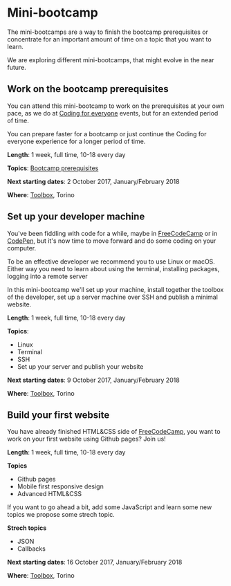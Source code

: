 # Mini-bootcamp

The mini-bootcamps are a way to finish the bootcamp prerequisites or concentrate for an important amount of time on a topic that you want to learn.

We are exploring different mini-bootcamps, that might evolve in the near future.


## Work on the bootcamp prerequisites

You can attend this mini-bootcamp to work on the prerequisites at your own pace, as we do at [Coding for everyone](https://www.meetup.com/turn-into-coders/) events, but for an extended period of time.

You can prepare faster for a bootcamp or just continue the Coding for everyone experience for a longer period of time.

**Length**: 1 week, full time, 10-18 every day

**Topics**: [Bootcamp prerequisites](https://github.com/turnintocoders/bootcamp/blob/master/prerequisites.md)

**Next starting dates**: 2 October 2017, January/February 2018

**Where**: [Toolbox](http://www.toolboxoffice.it/), Torino


## Set up your developer machine

You've been fiddling with code for a while, maybe in [FreeCodeCamp](https://www.freecodecamp.org/) or in [CodePen](https://codepen.io/), but it's now time to move forward and do some coding on your computer.

To be an effective developer we recommend you to use Linux or macOS. Either way you need to learn about using the terminal, installing packages, logging into a remote server

In this mini-bootcamp we'll set up your machine, install together the toolbox of the developer, set up a server machine over SSH and publish a minimal website.

**Length**: 1 week, full time, 10-18 every day

**Topics**:
  - Linux
  - Terminal
  - SSH
  - Set up your server and publish your website

**Next starting dates**: 9 October 2017, January/February 2018

**Where**: [Toolbox](http://www.toolboxoffice.it/), Torino


## Build your first website

You have already finished HTML&CSS side of [FreeCodeCamp](https://www.freecodecamp.org/), you want to work on your first website using Github pages? Join us!

**Length**: 1 week, full time, 10-18 every day

**Topics**
  - Github pages
  - Mobile first responsive design
  - Advanced HTML&CSS

If you want to go ahead a bit, add some JavaScript and learn some new topics we propose some strech topic.

**Strech topics**
  - JSON
  - Callbacks

**Next starting dates**: 16 October 2017, January/February 2018

**Where**: [Toolbox](http://www.toolboxoffice.it/), Torino